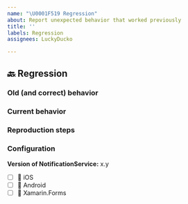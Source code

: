 ```yaml
---
name: "\U0001F519 Regression"
about: Report unexpected behavior that worked previously
title: ''
labels: Regression
assignees: LuckyDucko

---
```


## 🔙 Regression

<!--- Summary description of the regression --->

### Old (and correct) behavior

### Current behavior

### Reproduction steps

### Configuration

**Version of NotificationService:** x.y


- [ ] :iphone: iOS
- [ ] :robot: Android
- [ ] :monkey: Xamarin.Forms

